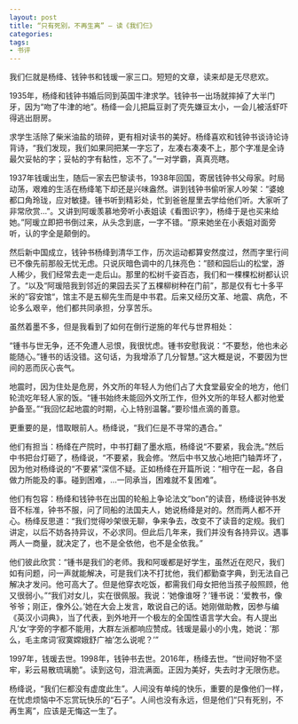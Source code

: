 ```yaml
---
layout: post
title: “只有死别，不再生离” — 读《我们仨》
categories: 
tags:
- 书评
---
```

我们仨就是杨绛、钱钟书和钱瑗一家三口。短短的文章，读来却是无尽悲欢。

1935年，杨绛和钱钟书婚后同到英国牛津求学。钱钟书一出场就摔掉了大半门牙，因为“吻了牛津的地”。杨绛一会儿把扁豆剥了壳先嫌豆太小，一会儿被活虾吓得逃出厨房。

求学生活除了柴米油盐的琐碎，更有相对读书的美好。杨绛喜欢和钱钟书谈诗论诗背诗，“我们发现，我们如果同把某一字忘了，左凑右凑凑不上，那个字准是全诗最欠妥帖的字；妥帖的字有黏性，忘不了。”一对学霸，真真亮瞎。

1937年钱瑗出生，随后一家去巴黎读书，1938年回国，寄居钱钟书父母家。时局动荡，艰难的生活在杨绛笔下却还是兴味盎然。讲到钱钟书偷听家人吵架：“婆媳都口角玲珑，应对敏捷。锺书听到精彩处，忙到爸爸屋里去学给他们听。大家听了非常欣赏…”。又讲到阿瑗羡慕地旁听小表姐读《看图识字》，杨绛于是也买来给她。”阿瑗立即把书倒过来，从头念到底，一字不错。“原来她坐在小表姐对面旁听，认的字全是颠倒的。

然后新中国成立，钱钟书杨绛到清华工作，历次运动都算安然度过，然而字里行间已不像先前那般无忧无虑。只说灰暗色调中的几抹亮色：”颐和园后山的松堂，游人稀少，我们经常去走一走后山。那里的松树千姿百态，我们和一棵棵松树都认识了。“以及“阿瑗陪我到邻近的果园去买了五棵柳树种在门前”，那是仅有七十多平米的”容安馆“，馆主不是五柳先生而是中书君。后来又经历文革、地震、病危，不论多么艰辛，他们都共同承担，分享苦乐。

虽然着墨不多，但是我看到了如何在倒行逆施的年代与世界相处：

“锺书与世无争，还不免遭人忌恨，我很忧虑。锺书安慰我说：“不要愁，他也未必能随心。”锺书的话没错。这句话，为我增添了几分智慧。”这大概是说，不要因为世间的恶而灰心丧气。

地震时，因为住处是危房，外文所的年轻人为他们占了大食堂最安全的地方，他们轮流吃年轻人家的饭。“锺书始终未能回外文所工作，但外文所的年轻人都对他爱护备至。”“我回忆起地震的时期，心上特别温馨。”要珍惜点滴的善意。

更重要的是，惜取眼前人。杨绛说，“我们仨是不寻常的遇合。”

他们有担当：杨绛在产院时，中书打翻了墨水瓶，杨绛说“不要紧，我会洗。”然后中书把台灯砸了，杨绛说，“不要紧，我会修。‘然后中书又放心地把门轴弄坏了，因为他对杨绛说的“不要紧”深信不疑。正如杨绛在开篇所说：“相守在一起，各自做力所能及的事。碰到困难，…一同承当，困难就不复困难”。

他们有包容：杨绛和钱钟书在出国的轮船上争论法文”bon”的读音，杨绛说钟书发音不标准，钟书不服，问了同船的法国夫人，她说杨绛是对的。然而两人都不开心。杨绛反思道：“我们觉得吵架很无聊，争来争去，改变不了读音的定规。我们讲定，以后不妨各持异议，不必求同。但此后几年来，我们并没有各持异议。遇事两人一商量，就决定了，也不是全依他，也不是全依我。”

他们彼此欣赏：“锺书是我们的老师。我和阿瑗都是好学生，虽然近在咫尺，我们如有问题，问一声就能解决，可是我们决不打扰他，我们都勤查字典，到无法自己解决才发问。他可高大了。但是他穿衣吃饭，都需我们母女把他当孩子般照顾，他又很弱小。”“我们对女儿，实在很佩服。我说：’她像谁呀？’锺书说：’爱教书，像爷爷；刚正，像外公。’她在大会上发言，敢说自己的话。她刚做助教，因参与编《英汉小词典》，当了代表，到外地开一个极左的全国性语言学大会。有人提出凡’女’字旁的字都不能用，大群左派都响应赞成。钱瑗是最小的小鬼，她说：’那么，毛主席词‘寂寞嫦娥舒广袖’怎么说呢？’”

1997年，钱瑗去世。1998年，钱钟书去世。2016年，杨绛去世。“世间好物不坚牢，彩云易散琉璃脆”。读到这句，泪流满面。正因为美好，失去时才无限伤悲。

杨绛说，“我们仨都没有虚度此生”。人间没有单纯的快乐，重要的是像他们一样，在忧虑烦恼中不忘赏玩快乐的“石子”。人间也没有永远，但是他们“只有死别，不再生离”，应该是无悔这一生了。

